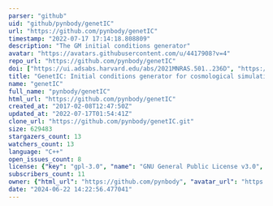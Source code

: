 ```yaml
---
parser: "github"
uid: "github/pynbody/genetIC"
url: "https://github.com/pynbody/genetIC"
timestamp: "2022-07-17 17:14:18.808809"
description: "The GM initial conditions generator"
avatar: "https://avatars.githubusercontent.com/u/4417908?v=4"
repo_url: "https://github.com/pynbody/genetIC"
doi: ["https://ui.adsabs.harvard.edu/abs/2021MNRAS.501..236D", "https://ui.adsabs.harvard.edu/abs/2020arXiv200601841S", "https://ui.adsabs.harvard.edu/abs/2020ascl.soft06020S/abstract"]
title: "GenetIC: Initial conditions generator for cosmological simulations"
name: "genetIC"
full_name: "pynbody/genetIC"
html_url: "https://github.com/pynbody/genetIC"
created_at: "2017-02-08T12:47:50Z"
updated_at: "2022-07-17T01:54:41Z"
clone_url: "https://github.com/pynbody/genetIC.git"
size: 629483
stargazers_count: 13
watchers_count: 13
language: "C++"
open_issues_count: 8
license: {"key": "gpl-3.0", "name": "GNU General Public License v3.0", "spdx_id": "GPL-3.0", "url": "https://api.github.com/licenses/gpl-3.0", "node_id": "MDc6TGljZW5zZTk="}
subscribers_count: 11
owner: {"html_url": "https://github.com/pynbody", "avatar_url": "https://avatars.githubusercontent.com/u/4417908?v=4", "login": "pynbody", "type": "Organization"}
date: "2024-06-22 14:22:56.477041"
---
```

